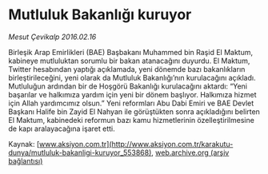 # Mutluluk Bakanlığı kuruyor

*Mesut Çevikalp 2016.02.16*

<div class="pNewsDetailMainContent ctx_content" itemprop="articleBody">
 <p>
  Birleşik Arap Emirlikleri (BAE) Başbakanı Muhammed bin Raşid El Maktum, kabineye mutluluktan sorumlu bir bakan atanacağını duyurdu. El Maktum, Twitter hesabından yaptığı açıklamada, yeni dönemde bazı bakanlıkların birleştirileceğini, yeni olarak da Mutluluk Bakanlığı’nın kurulacağını açıkladı. Mutluluğun ardından bir de Hoşgörü Bakanlığı kurulacağını aktardı: “Yeni başarılar ve halkımıza yardım için yeni bir dönem başlıyor. Halkımıza hizmet için Allah yardımcımız olsun.” Yeni reformları Abu Dabi Emiri ve BAE Devlet Başkanı Halife bin Zayid El Nahyan ile görüştükten sonra açıkladığını belirten El Maktum, kabinedeki reformun bazı kamu hizmetlerinin özelleştirilmesine de kapı aralayacağına işaret etti.
 </p>
</div>


Kaynak: [www.aksiyon.com.tr](http://www.aksiyon.com.tr/karakutu-dunya/mutluluk-bakanligi-kuruyor_553868), [web.archive.org (arşiv bağlantısı)](http://web.archive.org/web/20160217092829/http://www.aksiyon.com.tr/karakutu-dunya/mutluluk-bakanligi-kuruyor_553868)
